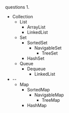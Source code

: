 

questions
1. 
   + Collection
     + List
       + ArrayList
       + LinkedList
     + Set
       + SortedSet
         + NavigableSet
           + TreeSet
       + HashSet
     + Queue
       + Dequeue
         + LinkedList
   + --
       + Map
           + SortedMap
             + NavigableMap
               + TreeMap
           + HashMap
